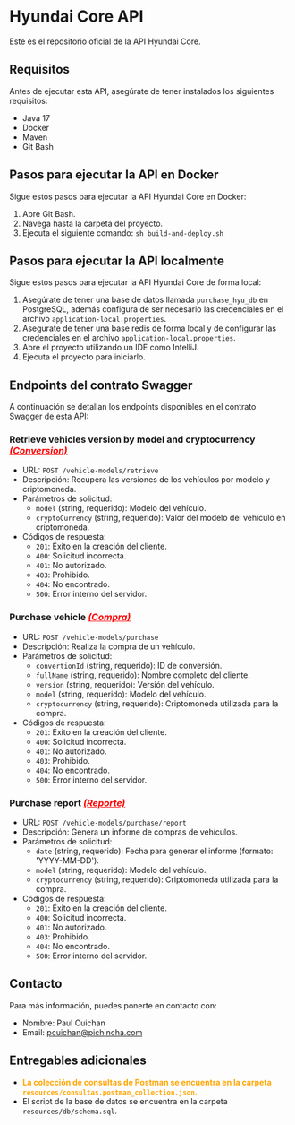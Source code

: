 # Hyundai Core API

Este es el repositorio oficial de la API Hyundai Core.

## Requisitos

Antes de ejecutar esta API, asegúrate de tener instalados los siguientes requisitos:

- Java 17
- Docker
- Maven
- Git Bash

## Pasos para ejecutar la API en Docker

Sigue estos pasos para ejecutar la API Hyundai Core en Docker:

1. Abre Git Bash.
2. Navega hasta la carpeta del proyecto.
3. Ejecuta el siguiente comando: `sh build-and-deploy.sh`

## Pasos para ejecutar la API localmente

Sigue estos pasos para ejecutar la API Hyundai Core de forma local:

1. Asegúrate de tener una base de datos llamada `purchase_hyu_db` en PostgreSQL, además configura de ser necesario las credenciales en el archivo `application-local.properties`.
2. Asegurate de tener una base redis de forma local y de configurar las credenciales en el archivo `application-local.properties`.
3. Abre el proyecto utilizando un IDE como IntelliJ.
4. Ejecuta el proyecto para iniciarlo.

## Endpoints del contrato Swagger

A continuación se detallan los endpoints disponibles en el contrato Swagger de esta API:

### Retrieve vehicles version by model and cryptocurrency <span style="color:red"><ins><em>(Conversion)</em></ins></span>

- URL: `POST /vehicle-models/retrieve`
- Descripción: Recupera las versiones de los vehículos por modelo y criptomoneda.
- Parámetros de solicitud:
    - `model` (string, requerido): Modelo del vehículo.
    - `cryptoCurrency` (string, requerido): Valor del modelo del vehículo en criptomoneda.
- Códigos de respuesta:
    - `201`: Éxito en la creación del cliente.
    - `400`: Solicitud incorrecta.
    - `401`: No autorizado.
    - `403`: Prohibido.
    - `404`: No encontrado.
    - `500`: Error interno del servidor.

### Purchase vehicle <span style="color:red"><ins><em>(Compra)</em></ins></span>

- URL: `POST /vehicle-models/purchase`
- Descripción: Realiza la compra de un vehículo.
- Parámetros de solicitud:
    - `convertionId` (string, requerido): ID de conversión.
    - `fullName` (string, requerido): Nombre completo del cliente.
    - `version` (string, requerido): Versión del vehículo.
    - `model` (string, requerido): Modelo del vehículo.
    - `cryptocurrency` (string, requerido): Criptomoneda utilizada para la compra.
- Códigos de respuesta:
    - `201`: Éxito en la creación del cliente.
    - `400`: Solicitud incorrecta.
    - `401`: No autorizado.
    - `403`: Prohibido.
    - `404`: No encontrado.
    - `500`: Error interno del servidor.

### Purchase report <span style="color:red"><ins><em>(Reporte)</em></ins></span>

- URL: `POST /vehicle-models/purchase/report`
- Descripción: Genera un informe de compras de vehículos.
- Parámetros de solicitud:
    - `date` (string, requerido): Fecha para generar el informe (formato: 'YYYY-MM-DD').
    - `model` (string, requerido): Modelo del vehículo.
    - `cryptocurrency` (string, requerido): Criptomoneda utilizada para la compra.
- Códigos de respuesta:
    - `201`: Éxito en la creación del cliente.
    - `400`: Solicitud incorrecta.
    - `401`: No autorizado.
    - `403`: Prohibido.
    - `404`: No encontrado.
    - `500`: Error interno del servidor.
## 

## Contacto

Para más información, puedes ponerte en contacto con:

- Nombre: Paul Cuichan
- Email: pcuichan@pichincha.com

## Entregables adicionales

- <span style="color:orange; font-weight:bold;">La colección de consultas de Postman se encuentra en la carpeta `resources/consultas.postman_collection.json`.</span>
- El script de la base de datos se encuentra en la carpeta `resources/db/schema.sql`.

